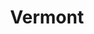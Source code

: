 ---
title:			"Vermont"
post_path:	2017-10-11-vermont
date_start:	2017_10_11
date_end:		2017_10_15
metadata:
  - year: 2017
  - airports:
      - JFK
      - BTV
  - airlines:
      - JetBlue
  - cities:
      - Burlington
  - countries:
      - The United States
  - continents:
      - North America
photos:
  - ext:		01.jpg
    class:	vertical
---